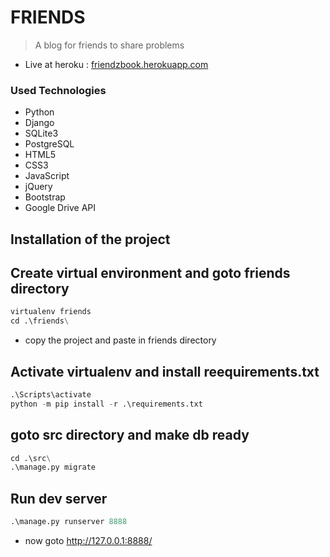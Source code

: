 FRIENDS
=============================================

> A blog for friends to share problems

* Live at heroku : [friendzbook.herokuapp.com](https://friendzbook.herokuapp.com/)



### Used Technologies
* Python
* Django
* SQLite3
* PostgreSQL
* HTML5
* CSS3
* JavaScript
* jQuery
* Bootstrap
* Google Drive API


## Installation of the project

## Create virtual environment and goto friends directory
```python
virtualenv friends
cd .\friends\
```
* copy the project and paste in friends directory

## Activate virtualenv and install reequirements.txt
```python
.\Scripts\activate
python -m pip install -r .\requirements.txt
```
## goto src directory and make db ready
```python
cd .\src\
.\manage.py migrate
```
## Run dev server
```python
.\manage.py runserver 8888
```
* now goto http://127.0.0.1:8888/
